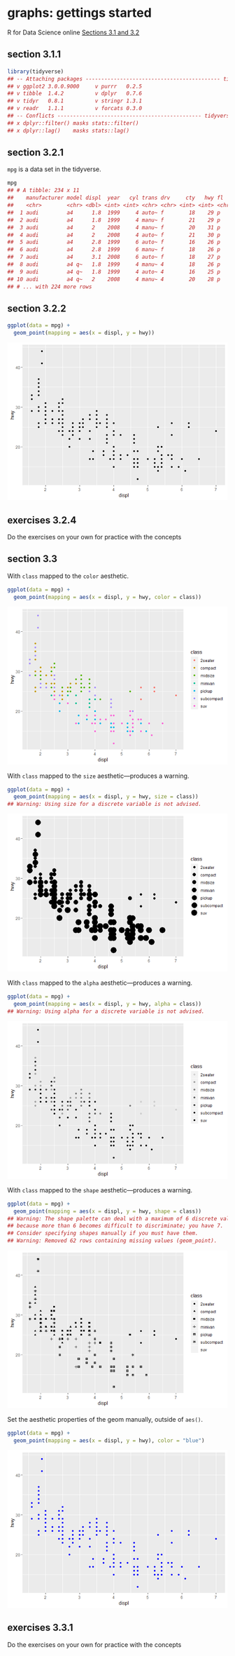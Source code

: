 
# graphs: gettings started

R for Data Science online [Sections 3.1
and 3.2](http://r4ds.had.co.nz/data-visualisation.html#introduction-1)

## section 3.1.1

``` r
library(tidyverse)
## -- Attaching packages ------------------------------------------- tidyverse 1.2.1 --
## v ggplot2 3.0.0.9000     v purrr   0.2.5     
## v tibble  1.4.2          v dplyr   0.7.6     
## v tidyr   0.8.1          v stringr 1.3.1     
## v readr   1.1.1          v forcats 0.3.0
## -- Conflicts ---------------------------------------------- tidyverse_conflicts() --
## x dplyr::filter() masks stats::filter()
## x dplyr::lag()    masks stats::lag()
```

## section 3.2.1

`mpg` is a data set in the tidyverse.

``` r
mpg
## # A tibble: 234 x 11
##    manufacturer model displ  year   cyl trans drv     cty   hwy fl    cla~
##    <chr>        <chr> <dbl> <int> <int> <chr> <chr> <int> <int> <chr> <ch>
##  1 audi         a4      1.8  1999     4 auto~ f        18    29 p     com~
##  2 audi         a4      1.8  1999     4 manu~ f        21    29 p     com~
##  3 audi         a4      2    2008     4 manu~ f        20    31 p     com~
##  4 audi         a4      2    2008     4 auto~ f        21    30 p     com~
##  5 audi         a4      2.8  1999     6 auto~ f        16    26 p     com~
##  6 audi         a4      2.8  1999     6 manu~ f        18    26 p     com~
##  7 audi         a4      3.1  2008     6 auto~ f        18    27 p     com~
##  8 audi         a4 q~   1.8  1999     4 manu~ 4        18    26 p     com~
##  9 audi         a4 q~   1.8  1999     4 auto~ 4        16    25 p     com~
## 10 audi         a4 q~   2    2008     4 manu~ 4        20    28 p     com~
## # ... with 224 more rows
```

## section 3.2.2

``` r
ggplot(data = mpg) + 
  geom_point(mapping = aes(x = displ, y = hwy))
```

![](cm4001_graphs_files/figure-gfm/unnamed-chunk-3-1.png)<!-- -->

## exercises 3.2.4

Do the exercises on your own for practice with the concepts

## section 3.3

With `class` mapped to the `color` aesthetic.

``` r
ggplot(data = mpg) + 
  geom_point(mapping = aes(x = displ, y = hwy, color = class))
```

![](cm4001_graphs_files/figure-gfm/unnamed-chunk-4-1.png)<!-- -->

With `class` mapped to the `size` aesthetic—produces a warning.

``` r
ggplot(data = mpg) + 
  geom_point(mapping = aes(x = displ, y = hwy, size = class))
## Warning: Using size for a discrete variable is not advised.
```

![](cm4001_graphs_files/figure-gfm/unnamed-chunk-5-1.png)<!-- -->

With `class` mapped to the `alpha` aesthetic—produces a warning.

``` r
ggplot(data = mpg) + 
  geom_point(mapping = aes(x = displ, y = hwy, alpha = class))
## Warning: Using alpha for a discrete variable is not advised.
```

![](cm4001_graphs_files/figure-gfm/unnamed-chunk-6-1.png)<!-- -->

With `class` mapped to the `shape` aesthetic—produces a warning.

``` r
ggplot(data = mpg) + 
  geom_point(mapping = aes(x = displ, y = hwy, shape = class))
## Warning: The shape palette can deal with a maximum of 6 discrete values
## because more than 6 becomes difficult to discriminate; you have 7.
## Consider specifying shapes manually if you must have them.
## Warning: Removed 62 rows containing missing values (geom_point).
```

![](cm4001_graphs_files/figure-gfm/unnamed-chunk-7-1.png)<!-- -->

Set the aesthetic properties of the geom manually, outside of `aes()`.

``` r
ggplot(data = mpg) + 
  geom_point(mapping = aes(x = displ, y = hwy), color = "blue")
```

![](cm4001_graphs_files/figure-gfm/unnamed-chunk-8-1.png)<!-- -->

## exercises 3.3.1

Do the exercises on your own for practice with the concepts
